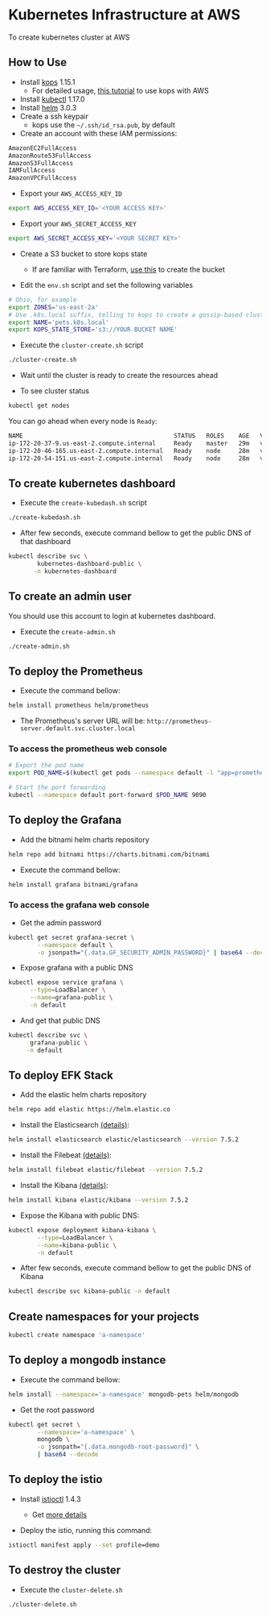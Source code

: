 # Kubernetes Infrastructure at AWS

To create kubernetes cluster at AWS

## How to Use

- Install [kops](https://github.com/kubernetes/kops) 1.15.1
  - For detailed usage, [this tutorial](https://github.com/kubernetes/kops/blob/master/docs/getting_started/aws.md)
 to use kops with AWS
- Install [kubectl](https://kubernetes.io/docs/tasks/tools/install-kubectl/#install-kubectl-on-linux)
1.17.0
- Install [helm](https://helm.sh/docs/intro/install/) 3.0.3
- Create a ssh keypair
  - kops use the `~/.ssh/id_rsa.pub`, by default
- Create an account with these IAM permissions:
```txt
AmazonEC2FullAccess
AmazonRoute53FullAccess
AmazonS3FullAccess
IAMFullAccess
AmazonVPCFullAccess
```

- Export your `AWS_ACCESS_KEY_ID`
```bash
export AWS_ACCESS_KEY_ID='<YOUR ACCESS KEY>'
```

- Export your `AWS_SECRET_ACCESS_KEY`
```bash
export AWS_SECRET_ACCESS_KEY='<YOUR SECRET KEY>'
```

- Create a S3 bucket to store kops state
  - If are familiar with Terraform, [use this](./terraform) to create the bucket

- Edit the `env.sh` script and set the following variables
```bash
# Ohio, for example
export ZONES='us-east-2a'
# Use .k8s.local suffix, telling to kops to create a gossip-based cluster
export NAME='pets.k8s.local'
export KOPS_STATE_STORE='s3://YOUR BUCKET NAME'
```

- Execute the `cluster-create.sh` script
```bash
./cluster-create.sh
```
- Wait until the cluster is ready to create the resources ahead

- To see cluster status
```bash
kubectl get nodes
```

You can go ahead when every node is `Ready`:
```bash
NAME                                          STATUS   ROLES    AGE   VERSION
ip-172-20-37-9.us-east-2.compute.internal     Ready    master   29m   v1.15.9
ip-172-20-46-165.us-east-2.compute.internal   Ready    node     28m   v1.15.9
ip-172-20-54-151.us-east-2.compute.internal   Ready    node     28m   v1.15.9
```

## To create kubernetes dashboard

- Execute the `create-kubedash.sh` script
```bash
./create-kubedash.sh
```

- After few seconds, execute command bellow to get the public DNS of that dashboard
```bash
kubectl describe svc \
        kubernetes-dashboard-public \
       -n kubernetes-dashboard
```

## To create an admin user

You should use this account to login at kubernetes dashboard.

- Execute the `create-admin.sh`
```bash
./create-admin.sh
```

## To deploy the Prometheus

- Execute the command bellow:
```bash
helm install prometheus helm/prometheus
```

- The Prometheus's server URL will be: `http://prometheus-server.default.svc.cluster.local`

### To access the prometheus web console

```bash
# Export the pod name
export POD_NAME=$(kubectl get pods --namespace default -l "app=prometheus,component=server" -o jsonpath="{.items[0].metadata.name}")

# Start the port forwarding
kubectl --namespace default port-forward $POD_NAME 9090
```

## To deploy the Grafana


- Add the bitnami helm charts repository
```bash
helm repo add bitnami https://charts.bitnami.com/bitnami
```

- Execute the command bellow:
```bash
helm install grafana bitnami/grafana
```

### To access the grafana web console

- Get the admin password
```bash
kubectl get secret grafana-secret \
        --namespace default \
        -o jsonpath="{.data.GF_SECURITY_ADMIN_PASSWORD}" | base64 --decode
```

- Expose grafana with a public DNS
```bash
kubectl expose service grafana \
      --type=LoadBalancer \
      --name=grafana-public \
      -n default
```

- And get that public DNS
```bash
kubectl describe svc \
      grafana-public \
     -n default
```

## To deploy EFK Stack

- Add the elastic helm charts repository
```bash
helm repo add elastic https://helm.elastic.co
```

- Install the Elasticsearch [(details)](https://github.com/elastic/helm-charts/tree/7.5.2/elasticsearch):
```bash
helm install elasticsearch elastic/elasticsearch --version 7.5.2
```

- Install the Filebeat [(details)](https://github.com/elastic/helm-charts/tree/7.5.2/filebeat):
```bash
helm install filebeat elastic/filebeat --version 7.5.2
```

- Install the Kibana [(details)](https://github.com/elastic/helm-charts/tree/7.5.2/kibana):
```bash
helm install kibana elastic/kibana --version 7.5.2
```

- Expose the Kibana with public DNS:
```bash
kubectl expose deployment kibana-kibana \
        --type=LoadBalancer \
        --name=kibana-public \
        -n default
```

- After few seconds, execute command bellow to get the public DNS of Kibana
```bash
kubectl describe svc kibana-public -n default
```

## Create namespaces for your projects

```bash
kubectl create namespace 'a-namespace'
```

## To deploy a mongodb instance

- Execute the command bellow:
```bash
helm install --namespace='a-namespace' mongodb-pets helm/mongodb
```

- Get the root password
```bash
kubectl get secret \
        --namespace='a-namespace' \
        mongodb \
        -o jsonpath="{.data.mongodb-root-password}" \
        | base64 --decode
```

## To deploy the istio

- Install [istioctl](https://github.com/istio/istio/releases/download/1.4.3/istioctl-1.4.3-linux.tar.gz) 1.4.3
  - Get [more details](https://istio.io/docs/setup/getting-started/)

- Deploy the istio, running this command:
```bash
istioctl manifest apply --set profile=demo
```

## To destroy the cluster

- Execute the `cluster-delete.sh`
```bash
./cluster-delete.sh
```
